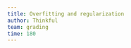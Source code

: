 ```yaml
---
title: Overfitting and regularization
author: Thinkful
team: grading
time: 180
---
```


<jupyter notebook-name="7.overfitting_and_regularization" course-code="DSBC" />